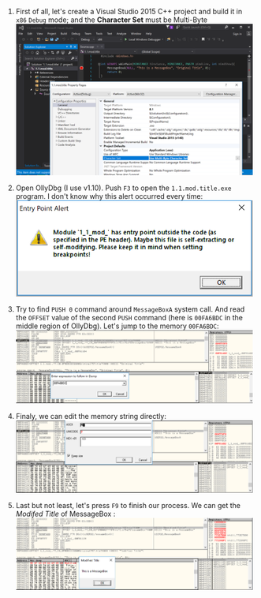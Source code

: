 1. First of all, let's create a Visual Studio 2015 C++ project and build it in `x86` `Debug` mode; and the **Character Set** must be Multi-Byte ![vs.source](./documents/vs.source.png)


2. Open OllyDbg (I use v1.10). Push `F3` to open the `1.1.mod.title.exe` program. I don't know why this alert occurred every time: ![this alert occurred](./documents/od.entry.point.alert.png)


3. Try to find `PUSH 0` command around `MessageBoxA` system call. And read the `OFFSET` value of the second `PUSH` command (here is `00FA6BDC` in the middle region of OllyDbg). Let's jump to the memory `00FA6BDC`: ![find.push.0](./documents/find.push.0.png)


4. Finaly, we can edit the memory string directly: ![mod.memory](./documents/mod.memory.png)

5. Last but not least, let's press `F9` to finish our process. We can get the *Modifed Title* of MessageBox : ![result](./documents/result.png)